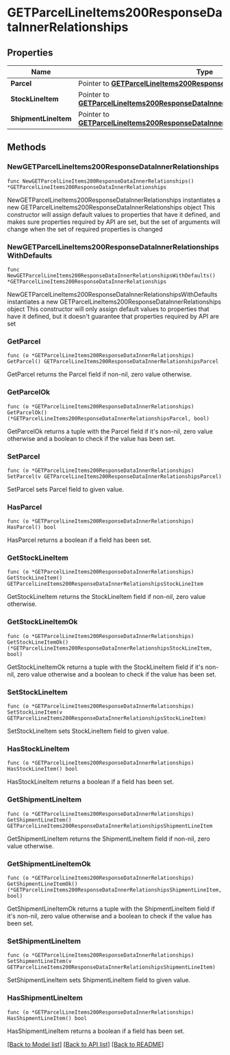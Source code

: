 # GETParcelLineItems200ResponseDataInnerRelationships

## Properties

Name | Type | Description | Notes
------------ | ------------- | ------------- | -------------
**Parcel** | Pointer to [**GETParcelLineItems200ResponseDataInnerRelationshipsParcel**](GETParcelLineItems200ResponseDataInnerRelationshipsParcel.md) |  | [optional] 
**StockLineItem** | Pointer to [**GETParcelLineItems200ResponseDataInnerRelationshipsStockLineItem**](GETParcelLineItems200ResponseDataInnerRelationshipsStockLineItem.md) |  | [optional] 
**ShipmentLineItem** | Pointer to [**GETParcelLineItems200ResponseDataInnerRelationshipsShipmentLineItem**](GETParcelLineItems200ResponseDataInnerRelationshipsShipmentLineItem.md) |  | [optional] 

## Methods

### NewGETParcelLineItems200ResponseDataInnerRelationships

`func NewGETParcelLineItems200ResponseDataInnerRelationships() *GETParcelLineItems200ResponseDataInnerRelationships`

NewGETParcelLineItems200ResponseDataInnerRelationships instantiates a new GETParcelLineItems200ResponseDataInnerRelationships object
This constructor will assign default values to properties that have it defined,
and makes sure properties required by API are set, but the set of arguments
will change when the set of required properties is changed

### NewGETParcelLineItems200ResponseDataInnerRelationshipsWithDefaults

`func NewGETParcelLineItems200ResponseDataInnerRelationshipsWithDefaults() *GETParcelLineItems200ResponseDataInnerRelationships`

NewGETParcelLineItems200ResponseDataInnerRelationshipsWithDefaults instantiates a new GETParcelLineItems200ResponseDataInnerRelationships object
This constructor will only assign default values to properties that have it defined,
but it doesn't guarantee that properties required by API are set

### GetParcel

`func (o *GETParcelLineItems200ResponseDataInnerRelationships) GetParcel() GETParcelLineItems200ResponseDataInnerRelationshipsParcel`

GetParcel returns the Parcel field if non-nil, zero value otherwise.

### GetParcelOk

`func (o *GETParcelLineItems200ResponseDataInnerRelationships) GetParcelOk() (*GETParcelLineItems200ResponseDataInnerRelationshipsParcel, bool)`

GetParcelOk returns a tuple with the Parcel field if it's non-nil, zero value otherwise
and a boolean to check if the value has been set.

### SetParcel

`func (o *GETParcelLineItems200ResponseDataInnerRelationships) SetParcel(v GETParcelLineItems200ResponseDataInnerRelationshipsParcel)`

SetParcel sets Parcel field to given value.

### HasParcel

`func (o *GETParcelLineItems200ResponseDataInnerRelationships) HasParcel() bool`

HasParcel returns a boolean if a field has been set.

### GetStockLineItem

`func (o *GETParcelLineItems200ResponseDataInnerRelationships) GetStockLineItem() GETParcelLineItems200ResponseDataInnerRelationshipsStockLineItem`

GetStockLineItem returns the StockLineItem field if non-nil, zero value otherwise.

### GetStockLineItemOk

`func (o *GETParcelLineItems200ResponseDataInnerRelationships) GetStockLineItemOk() (*GETParcelLineItems200ResponseDataInnerRelationshipsStockLineItem, bool)`

GetStockLineItemOk returns a tuple with the StockLineItem field if it's non-nil, zero value otherwise
and a boolean to check if the value has been set.

### SetStockLineItem

`func (o *GETParcelLineItems200ResponseDataInnerRelationships) SetStockLineItem(v GETParcelLineItems200ResponseDataInnerRelationshipsStockLineItem)`

SetStockLineItem sets StockLineItem field to given value.

### HasStockLineItem

`func (o *GETParcelLineItems200ResponseDataInnerRelationships) HasStockLineItem() bool`

HasStockLineItem returns a boolean if a field has been set.

### GetShipmentLineItem

`func (o *GETParcelLineItems200ResponseDataInnerRelationships) GetShipmentLineItem() GETParcelLineItems200ResponseDataInnerRelationshipsShipmentLineItem`

GetShipmentLineItem returns the ShipmentLineItem field if non-nil, zero value otherwise.

### GetShipmentLineItemOk

`func (o *GETParcelLineItems200ResponseDataInnerRelationships) GetShipmentLineItemOk() (*GETParcelLineItems200ResponseDataInnerRelationshipsShipmentLineItem, bool)`

GetShipmentLineItemOk returns a tuple with the ShipmentLineItem field if it's non-nil, zero value otherwise
and a boolean to check if the value has been set.

### SetShipmentLineItem

`func (o *GETParcelLineItems200ResponseDataInnerRelationships) SetShipmentLineItem(v GETParcelLineItems200ResponseDataInnerRelationshipsShipmentLineItem)`

SetShipmentLineItem sets ShipmentLineItem field to given value.

### HasShipmentLineItem

`func (o *GETParcelLineItems200ResponseDataInnerRelationships) HasShipmentLineItem() bool`

HasShipmentLineItem returns a boolean if a field has been set.


[[Back to Model list]](../README.md#documentation-for-models) [[Back to API list]](../README.md#documentation-for-api-endpoints) [[Back to README]](../README.md)


